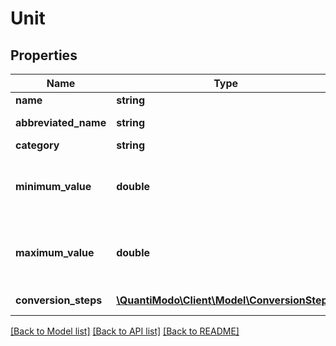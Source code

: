 # Unit

## Properties
Name | Type | Description | Notes
------------ | ------------- | ------------- | -------------
**name** | **string** | Unit name | 
**abbreviated_name** | **string** | Unit abbreviation | 
**category** | **string** | Unit category | 
**minimum_value** | **double** | The smallest acceptable value for measurements using this unit | [optional] 
**maximum_value** | **double** | The largest acceptable value for measurements using this unit | [optional] 
**conversion_steps** | [**\QuantiModo\Client\Model\ConversionStep[]**](ConversionStep.md) | Conversion steps list |

[[Back to Model list]](../README.md#documentation-for-models) [[Back to API list]](../README.md#documentation-for-api-endpoints) [[Back to README]](../README.md)


